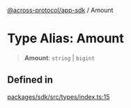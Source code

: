 [@across-protocol/app-sdk](../README.md) / Amount

# Type Alias: Amount

> **Amount**: `string` \| `bigint`

## Defined in

[packages/sdk/src/types/index.ts:15](https://github.com/across-protocol/toolkit/blob/fa61c35c7597804e093096de254dbc326f096003/packages/sdk/src/types/index.ts#L15)
